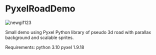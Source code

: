 # PyxelRoadDemo
![newgif123](https://github.com/ChazyChazZz/PyxelRoadDemo/assets/21025379/4cdd781f-b150-4a20-8dfe-9b956c593673)

Small demo using Pyxel Python library of pseudo 3d road with parallax background and scalable sprites.

Requirements:
python 3.10
pyxel 1.9.18
